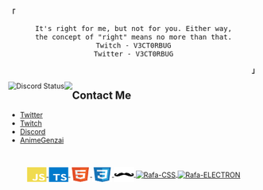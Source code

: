 <p align="left"><b><samp>「</samp></b></p>
  <p align="center">
    <samp>
      It's right for me, but not for you. Either way,<br>
      the concept of "right" means no more than that.<br>
      Twitch - V3CT0RBUG<br>
      Twitter - V3CT0RBUG<br>
    </samp>
  </p>
<p align="right"><b><samp>」</samp></b></p>

<img align="left" src="https://lanyard.cnrad.dev/api/401998007165386762?idleMessage=Possibly%20writing%20code..." alt="Discord Status">
<img align="left" src="https://github-readme-stats.vercel.app/api?username=V3CT0RBUG&theme=darcula&show_icons=true&count_private=true">

## Contact Me
- [Twitter](https://twitter.com/V3CT0RBUG)
- [Twitch](https://www.twitch.tv/v3ct0rbug)
- [Discord](https://discord.com/users/401998007165386762)
- [AnimeGenzai](https://animegenzai.net)


##
<div align="center"><br>
<a href="#">
  <img align="center" alt="Rafa-Js" height="30" width="40" src="https://raw.githubusercontent.com/devicons/devicon/master/icons/javascript/javascript-plain.svg">
  <img align="center" alt="Rafa-Ts" height="30" width="40" src="https://raw.githubusercontent.com/devicons/devicon/master/icons/typescript/typescript-plain.svg">
  <img align="center" alt="Rafa-HTML" height="30" width="40" src="https://raw.githubusercontent.com/devicons/devicon/master/icons/html5/html5-original.svg">
  <img align="center" alt="Rafa-CSS" height="30" width="40" src="https://raw.githubusercontent.com/devicons/devicon/master/icons/css3/css3-original.svg">
   <img align="center" alt="Rafa-CSS" height="30" width="40" src="https://raw.githubusercontent.com/devicons/devicon/master/icons/handlebars/handlebars-original.svg">
   <img align="center" alt="Rafa-CSS" height="30" width="40" src="https://cdn.jsdelivr.net/gh/devicons/devicon/icons/nodejs/nodejs-original.svg" />
   <img align="center" alt="Rafa-ELECTRON" height="30" width="40" src="https://cdn.jsdelivr.net/gh/devicons/devicon/icons/electron/electron-original.svg" />
  </a>
</div>
